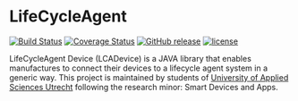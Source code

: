 # LifeCycleAgent

[![Build Status](https://travis-ci.org/maschel/LCADevice.svg?branch=master)](https://travis-ci.org/maschel/LCADevice) [![Coverage Status](https://coveralls.io/repos/github/maschel/LCADevice/badge.svg?branch=master)](https://coveralls.io/github/maschel/LCADevice?branch=master) [![GitHub release](https://img.shields.io/github/release/maschel/lcadevice.svg)](https://github.com/maschel/LCADevice/releases) [![license](https://img.shields.io/github/license/mashape/apistatus.svg)](https://github.com/maschel/LCADevice/blob/master/LICENSE)

LifeCycleAgent Device (LCADevice) is a JAVA library that enables manufactures to connect their devices to a lifecycle agent system in a generic way. This project is maintained by students of [University of Applied Sciences Utrecht](https://www.hu.nl) following the research minor: Smart Devices and Apps.

